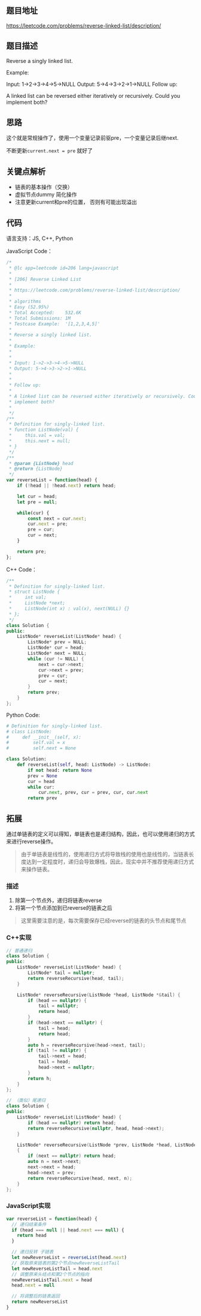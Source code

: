 ## 题目地址
https://leetcode.com/problems/reverse-linked-list/description/

## 题目描述
Reverse a singly linked list.

Example:

Input: 1->2->3->4->5->NULL
Output: 5->4->3->2->1->NULL
Follow up:

A linked list can be reversed either iteratively or recursively. Could you implement both?

## 思路
这个就是常规操作了，使用一个变量记录前驱pre，一个变量记录后继next.

不断更新`current.next = pre` 就好了
## 关键点解析

- 链表的基本操作（交换）
- 虚拟节点dummy 简化操作
- 注意更新current和pre的位置， 否则有可能出现溢出


## 代码

语言支持：JS, C++, Python

JavaScript Code：

```js
/*
 * @lc app=leetcode id=206 lang=javascript
 *
 * [206] Reverse Linked List
 *
 * https://leetcode.com/problems/reverse-linked-list/description/
 *
 * algorithms
 * Easy (52.95%)
 * Total Accepted:    532.6K
 * Total Submissions: 1M
 * Testcase Example:  '[1,2,3,4,5]'
 *
 * Reverse a singly linked list.
 *
 * Example:
 *
 *
 * Input: 1->2->3->4->5->NULL
 * Output: 5->4->3->2->1->NULL
 *
 *
 * Follow up:
 *
 * A linked list can be reversed either iteratively or recursively. Could you
 * implement both?
 *
 */
/**
 * Definition for singly-linked list.
 * function ListNode(val) {
 *     this.val = val;
 *     this.next = null;
 * }
 */
/**
 * @param {ListNode} head
 * @return {ListNode}
 */
var reverseList = function(head) {
    if (!head || !head.next) return head;

    let cur = head;
    let pre = null;

    while(cur) {
        const next = cur.next;
        cur.next = pre;
        pre = cur;
        cur = next;
    }

    return pre;
};

```

C++ Code：

```C++
/**
 * Definition for singly-linked list.
 * struct ListNode {
 *     int val;
 *     ListNode *next;
 *     ListNode(int x) : val(x), next(NULL) {}
 * };
 */
class Solution {
public:
    ListNode* reverseList(ListNode* head) {
        ListNode* prev = NULL;
        ListNode* cur = head;
        ListNode* next = NULL;
        while (cur != NULL) {
            next = cur->next;
            cur->next = prev;
            prev = cur;
            cur = next;
        }
        return prev;
    }
};
```

Python Code:

```python
# Definition for singly-linked list.
# class ListNode:
#     def __init__(self, x):
#         self.val = x
#         self.next = None

class Solution:
    def reverseList(self, head: ListNode) -> ListNode:
        if not head: return None
        prev = None
        cur = head
        while cur:
            cur.next, prev, cur = prev, cur, cur.next
        return prev
```

## 拓展

通过单链表的定义可以得知，单链表也是递归结构，因此，也可以使用递归的方式来进行reverse操作。
> 由于单链表是线性的，使用递归方式将导致栈的使用也是线性的，当链表长度达到一定程度时，递归会导致爆栈，因此，现实中并不推荐使用递归方式来操作链表。

### 描述

1. 除第一个节点外，递归将链表reverse
2. 将第一个节点添加到已reverse的链表之后

> 这里需要注意的是，每次需要保存已经reverse的链表的头节点和尾节点

###  C++实现
```C++
// 普通递归
class Solution {
public:
    ListNode* reverseList(ListNode* head) {
        ListNode* tail = nullptr;
        return reverseRecursive(head, tail);
    }

    ListNode* reverseRecursive(ListNode *head, ListNode *&tail) {
        if (head == nullptr) {
            tail = nullptr;
            return head;
        }
        if (head->next == nullptr) {
            tail = head;
            return head;
        }
        auto h = reverseRecursive(head->next, tail);
        if (tail != nullptr) {
            tail->next = head;
            tail = head;
            head->next = nullptr;
        }
        return h;
    }
};

// （类似）尾递归
class Solution {
public:
    ListNode* reverseList(ListNode* head) {
        if (head == nullptr) return head;
        return reverseRecursive(nullptr, head, head->next);
    }

    ListNode* reverseRecursive(ListNode *prev, ListNode *head, ListNode *next)
    {
        if (next == nullptr) return head;
        auto n = next->next;
        next->next = head;
        head->next = prev;
        return reverseRecursive(head, next, n);
    }
};
```

### JavaScript实现
```javascript
var reverseList = function(head) {
  // 递归结束条件
  if (head === null || head.next === null) {
    return head
  }

  // 递归反转 子链表
  let newReverseList = reverseList(head.next)
  // 获取原来链表的第2个节点newReverseListTail
  let newReverseListTail = head.next
  // 调整原来头结点和第2个节点的指向
  newReverseListTail.next = head
  head.next = null

  // 将调整后的链表返回
  return newReverseList
}
```
